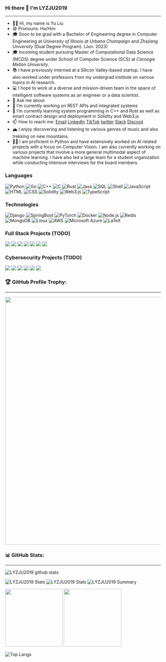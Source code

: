 ### Hi there 👋 I'm LYZJU2019
---

- 👋🏽 Hi, my name is Yu Liu
- 😄 Pronouns: He/Him
- 🎓 Soon to be grad with a Bachelor of Engineering degree in Computer Engineering at *University of Illinois at Urbana Champaign* and *Zhejiang University* (Dual Degree Program). (Jun. 2023)
- 🎓 Incoming student pursuing Master of Computational Data Science (MCDS) degree under School of Computer Science (SCS) at *Carnegie Mellon University*.
- 📚 I have previously interned at a Silicon Valley-based startup. I have also worked under professors from my undergrad institute on various topics in AI research.
- 💻 I hope to work at a diverse and mission-driven team in the space of intelligent software systems as an engineer or a data scientist.
- 💬 Ask me about
- 🔭 I’m currently working on REST APIs and integrated systems
- 🌱 I’m currently learning system programming in C++ and Rust as well as smart contract design and deployment in Solidity and Web3.js 
- 📫 How to reach me: <a href="mailto:fake@example.com">Email</a> [LinkedIn](https://linkedin.com) [TikTok]() [twitter](https://twitter.com/STaaissat) [Slack]() [Discord]()
- 🏔 I enjoy discovering and listening to various genres of music and also trekking on new mountains.
- 💪🏽 I am proficient in Python and have extensively worked on AI related projects with a focus on Computer Vision. I am also currently working on various projects that involve a more general multimodal aspect of machine learning. I have also led a large team for a student organization while conducting intensive interviews for the board members.

<!--
本页文档使用 Markdown 进行编辑，如果你对 Markdown 语法不熟悉，可以参考下面的资料：

GitHub 方言参考: https://github.github.com/gfm/
一分钟快速语法参考: https://commonmark.org/help/
十分钟入门互动课程: https://commonmark.org/help/tutorial/
基本语法参考: https://www.markdownguide.org/basic-syntax/

这个部分是注释内容，不会显示，可以删除。
-->

### Languages

![Python](https://img.shields.io/badge/-Python-000?&logo=Python)
![Go](https://img.shields.io/badge/-Go-000?&logo=Go)
![C++](https://img.shields.io/badge/-C++-000?&logo=c%2b%2b&logoColor=00599C)
![C](https://img.shields.io/badge/-C-000?&logo=C)
![Rust](https://img.shields.io/badge/-Rust-000?&logo=Rust&logoColor=CC6600)
![Java](https://img.shields.io/badge/-Java-000?&logo=oracle&logoColor=007396)
![SQL](https://img.shields.io/badge/-SQL-000?&logo=MySQL&logoColor=007396)
![Shell](https://img.shields.io/badge/-Shell-000?&logo=Shell)
![JavaScript](https://img.shields.io/badge/-JavaScript-000?&logo=JavaScript)
![HTML](https://img.shields.io/badge/-HTML5-000?&logo=HTML5)
![CSS](https://img.shields.io/badge/-CSS3-000?&logo=CSS3)
![Solidity](https://img.shields.io/badge/-Solidity-000?&logo=Solidity)
![Web3.js](https://img.shields.io/badge/-Web3.js-000?&logo=Web3.js)
![TypeScript](https://img.shields.io/badge/-TypeScript-000?&logo=TypeScript)
<!-- ![Swift](https://img.shields.io/badge/-Swift-000?&logo=Swift) -->

### Technologies

![Django](https://img.shields.io/badge/-Django-000?&logo=Django)
![SpringBoot](https://img.shields.io/badge/-SpringBoot-000?&logo=SpringBoot)
![PyTorch](https://img.shields.io/badge/-PyTorch-000?&logo=PyTorch)
![Docker](https://img.shields.io/badge/-Docker-000?&logo=Docker)
![Node.js](https://img.shields.io/badge/-Node.js-000?&logo=node.js)
![Redis](https://img.shields.io/badge/-Redis-000?&logo=Redis)
![MongoDB](https://img.shields.io/badge/-MongoDB-000?&logo=MongoDB)
![Linux](https://img.shields.io/badge/-Linux-000?&logo=Linux)
![AWS](https://img.shields.io/badge/-AWS-000?&logo=Amazon-AWS&logoColor=F90)
![Microsoft Azure](https://img.shields.io/badge/-Microsoft%20Azure-000?&logo=microsoftazure)
![LaTeX](https://img.shields.io/badge/-LateX-000?&logo=latex)

### Full Stack Projects (TODO)

[![](https://img.shields.io/badge/-🧬%20My%20Website-000)](https://github.com/LYZJU2019/v2)
[![](https://img.shields.io/badge/-🦠%20COVID‑19%20Dashboard-000)](https://github.com/LYZJU2019/COVID-19-Dashboard)
[![](https://img.shields.io/badge/-📝%20Summarizer-000)](https://github.com/LYZJU2019/Summarizer)
[![](https://img.shields.io/badge/-🔬%20Overwatch-000)](https://github.com/LYZJU2019/overwatch)
[![](https://img.shields.io/badge/-🛰%20KubeSat-000)](https://github.com/LYZJU2019/kubesat)
[![](https://img.shields.io/badge/-🔊%20Voice%20Poker-000)](https://github.com/LYZJU2019/Poker)
[![](https://img.shields.io/badge/-🗺%20PokémonGo%20Map-000)](https://github.com/LYZJU2019/PokemonGo-Map)

### Cybersecurity Projects (TODO)

[![](https://img.shields.io/badge/-🩸%20Heartbleed-000)](https://github.com/LYZJU2019/Heartbleed)
[![](https://img.shields.io/badge/-🌊%20SYN%20Flood-000)](https://github.com/LYZJU2019/SYN-Flood)
[![](https://img.shields.io/badge/-🗂%20Packet%20Sniffing%20%26%20Spoofing-000)](https://github.com/LYZJU2019/Packet-Sniffing-and-Spoofing)
[![](https://img.shields.io/badge/-💉%20SQL%20Injection-000)](https://github.com/LYZJU2019/SQL-Injection)
[![](https://img.shields.io/badge/-🛡%20Spectre%20%26%20Meltdown-000)](https://github.com/LYZJU2019/Meltdown-Spectre)
[![](https://img.shields.io/badge/-🌐%20Network%20Tools-000)](https://github.com/LYZJU2019/Network-Tools)


### 🏆 GitHub Profile Trophy:
---
<a href="https://github.com/ryo-ma/github-profile-trophy">
  <img width=800 src="https://github-profile-trophy.vercel.app/?username=LYZJU2019&column=8&theme=radical&no-frame=true&no-bg=true"/>
</a>


### 📊 GitHub Stats:
---
![LYZJU2019 github stats](https://github-readme-stats.vercel.app/api?username=LYZJU2019&theme=radical&show_icons=true&count_private=true)

![LYZJU2019 Stats](https://github-profile-summary-cards.vercel.app/api/cards/repos-per-language?username=LYZJU2019&theme=solarized_dark)
![LYZJU2019 Stats](https://github-profile-summary-cards.vercel.app/api/cards/most-commit-language?username=LYZJU2019&theme=solarized_dark)
![LYZJU2019 Summary](https://github-profile-summary-cards.vercel.app/api/cards/profile-details?username=LYZJU2019&theme=solarized_dark)

<p>
  <img height="186em" src="https://github-readme-stats.anuraghazra1.vercel.app/api?username=LYZJU2019&count_private=true&show_icons=true&include_all_commits=true&theme=gruvbox"/>
  <img height="186em" src="https://github-readme-stats.anuraghazra1.vercel.app/api/top-langs/?username=LYZJU2019&hide=css,html,scss,less,stylus&langs_count=10&layout=compact&theme=gruvbox"/>
</p>

![Top Langs](https://github-readme-stats.vercel.app/api/top-langs/?username=LYZJU2019&show_icons=true&theme=vue-dark&langs_count=20&hide=scss,vue)
